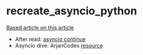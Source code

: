 # recreate_asyncio_python

[Based article on this article](https://jacobpadilla.com/articles/recreating-asyncio)

- After read: [asyncio continue](https://jacobpadilla.com/articles/handling-asyncio-tasks)
- Asyncio dive: ArjanCodes [resource](https://youtu.be/RIVcqT2OGPA?si=nXPBmpfJiXJRXB7B)
